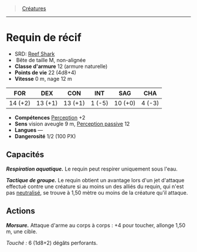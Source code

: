 ﻿---
!Monster
Family: MonsterHD
Type: Bête
Size: M
Alignment: non-alignée
ArmorClass: 12 (armure naturelle)
HitPoints: 22 (4d8+4)
Speed: 0 m, nage 12 m
Strength: 14 (+2)
Dexterity: 13 (+1)
Constitution: 13 (+1)
Intelligence: ' 1 (-5)'
Wisdom: 10 (+0)
Charisma: ' 4 (-3)'
Skills: '[Perception](hd_abilities_wisdom_perception.md) +2'
Senses: vision aveugle 9 m, [Perception passive](hd_abilities_dexterity_perception_passive.md) 12
Languages: —
Challenge: 1/2 (100 PX)
Id: monsters_hd.md#requin-de-récif
ParentLink: monsters_hd.md#créatures
Name: Requin de récif
ParentName: Créatures
NameLevel: 1
AltName: '[Reef Shark](srd_monsters_reef_shark.md)'
Attributes: {}
---
> [Créatures](hd_monsters.md)

---

# Requin de récif

- SRD: [Reef Shark](srd_monsters_reef_shark.md)
-  Bête de taille M, non-alignée
- **Classe d'armure** 12 (armure naturelle)
- **Points de vie** 22 (4d8+4)
- **Vitesse** 0 m, nage 12 m

|FOR|DEX|CON|INT|SAG|CHA|
|---|---|---|---|---|---|
|14 (+2)|13 (+1)|13 (+1)| 1 (-5)|10 (+0)| 4 (-3)|

- **Compétences** [Perception](hd_abilities_wisdom_perception.md) +2
- **Sens** vision aveugle 9 m, [Perception passive](hd_abilities_dexterity_perception_passive.md) 12
- **Langues** —
- **Dangerosité** 1/2 (100 PX)

## Capacités

**_Respiration aquatique._** Le requin peut respirer uniquement sous l'eau.

**_Tactique de groupe._** Le requin obtient un avantage lors d'un jet d'attaque effectué contre une créature si au moins un des alliés du requin, qui n'est pas [neutralisé](hd_conditions_neutralise.md), se trouve à 1,50 mètre ou moins de la créature qu'il attaque.

## Actions

**_Morsure._** Attaque d'arme au corps à corps : +4 pour toucher, allonge 1,50 m, une cible.

_Touché :_ 6 (1d8+2) dégâts perforants.

